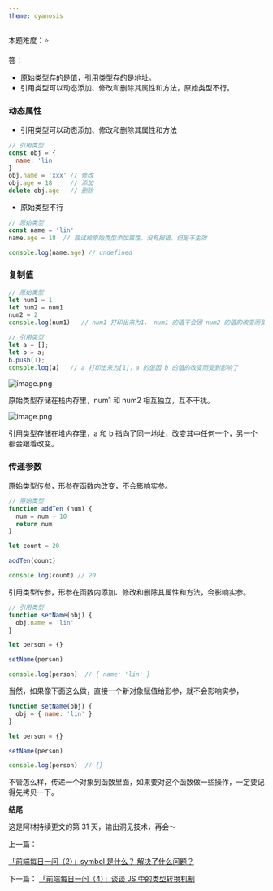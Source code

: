 ```yaml
---
theme: cyanosis
---
```


本题难度：⭐ 

答：
- 原始类型存的是值，引用类型存的是地址。
- 引用类型可以动态添加、修改和删除其属性和方法，原始类型不行。


### 动态属性

- 引用类型可以动态添加、修改和删除其属性和方法

```js
// 引用类型
const obj = {
  name: 'lin'
}
obj.name = 'xxx' // 修改
obj.age = 18     // 添加
delete obj.age   // 删除
```
- 原始类型不行
```js
// 原始类型
const name = 'lin'
name.age = 18  // 尝试给原始类型添加属性，没有报错，但是不生效

console.log(name.age) // undefined
```

### 复制值

```js
// 原始类型
let num1 = 1
let num2 = num1
num2 = 2
console.log(num1)   // num1 打印出来为1， num1 的值不会因 num2 的值的改变而受到影响
```
```js
// 引用类型
let a = [];
let b = a;
b.push(1);
console.log(a)   // a 打印出来为[1]，a 的值因 b 的值的改变而受到影响了
```


![image.png](https://p9-juejin.byteimg.com/tos-cn-i-k3u1fbpfcp/95b64b10b8fd4e5ca9c37a4a9802ac59~tplv-k3u1fbpfcp-watermark.image?)

原始类型存储在栈内存里，num1 和 num2 相互独立，互不干扰。

![image.png](https://p9-juejin.byteimg.com/tos-cn-i-k3u1fbpfcp/c994f5fb74ae438cb050bbefcd1d6d25~tplv-k3u1fbpfcp-watermark.image?)

引用类型存储在堆内存里，a 和 b 指向了同一地址，改变其中任何一个，另一个都会跟着改变。
### 传递参数

原始类型传参，形参在函数内改变，不会影响实参。

```js
// 原始类型
function addTen (num) {
  num = num + 10
  return num
}

let count = 20

addTen(count)

console.log(count) // 20
```
引用类型传参，形参在函数内添加、修改和删除其属性和方法，会影响实参。
```js
// 引用类型
function setName(obj) {
  obj.name = 'lin'
}

let person = {}

setName(person)

console.log(person)  // { name: 'lin' }
```
当然，如果像下面这么做，直接一个新对象赋值给形参，就不会影响实参，
```js
function setName(obj) {
  obj = { name: 'lin' }
}

let person = {}

setName(person)

console.log(person)  // {}
```

不管怎么样，传递一个对象到函数里面，如果要对这个函数做一些操作，一定要记得先拷贝一下。

**结尾**
 
这是阿林持续更文的第 31 天，输出洞见技术，再会～

上一篇：

[「前端每日一问（2）」symbol 是什么？ 解决了什么问题？](https://github.com/wlllyfor/question-everyday/blob/main/JS/2.symbol%20%E6%98%AF%E4%BB%80%E4%B9%88%EF%BC%9F%20%E8%A7%A3%E5%86%B3%E4%BA%86%E4%BB%80%E4%B9%88%E9%97%AE%E9%A2%98%EF%BC%9F.md)

下一篇：
[「前端每日一问（4）」谈谈 JS 中的类型转换机制](https://juejin.cn/post/7069931801799557128)


